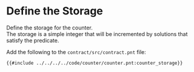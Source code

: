 # Define the Storage
Define the storage for the counter. \
The storage is a simple integer that will be incremented by solutions that satisfy the predicate.

Add the following to the `contract/src/contract.pnt` file:

```pint
{{#include ../../../../code/counter/counter.pnt:counter_storage}}
```